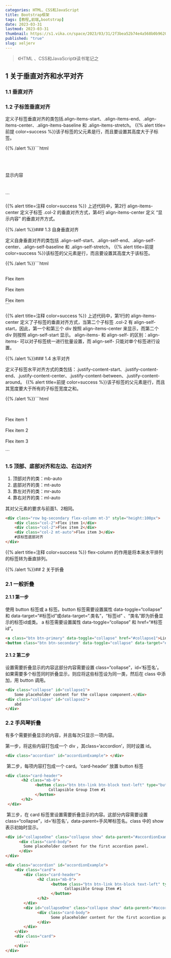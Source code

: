 ```yaml
---
categories: HTML、CSS和JavaScript
title: Bootstrap框架
tags: [教程,前端,bootstrap]
date: 2023-03-31
lastmod: 2023-03-31
thumbnail: https://s1.vika.cn/space/2023/03/31/2f3bea52b74e4a568b0b9620701d7f57
published: "true"
slug: xeljerv
---
```


>《HTML 、CSS和JavaScript》读书笔记之


## 1 关于垂直对齐和水平对齐  

### 1.1 垂直对齐  

### 1.2 子标签垂直对齐  

定义子标签垂直对齐的类包括.align-items-start、.align-items-end、.align-items-center、.align-items-baseline 和 .align-items-stretch。
{{% alert title=前提 color=success %}}该子标签的父元素是行，而且要设置其高度大于子标签。  

 {{% /alert %}}```html
<div class="container"> 
        <div class="row bg-secondary align-items-center" style="height:100px">
                <div class="col-2" style="height:50px"> 
                        <div class="row align-items-center" style="height:50px">显示内容
                        </div>
                </div>
        </div>
</div>
```

{{% alert title=注释 color=success %}} 上述代码中，第2行 align-items-center 定义子标签 .col-2 的垂直对齐方式，第4行 align-items-center 定义 “显示内容” 的垂直对齐方式。  

 {{% /alert %}}### 1.3 自身垂直对齐  

定义自身垂直对齐的类包括 .align-self-start、.align-self-end、.align-self-center、.align-self-baseline 和 .align-self-stretch，
{{% alert title=前提 color=success %}}该标签的父元素是行，而且要设置其高度大于该标签。  

 {{% /alert %}}```html
<div class="row bg-secondary align-items-center" style="height:100px">
    <div class="col-1 border p-0">Flex item</div>
    <div class="col-2 border p-0 align-self-start">Flex item</div>
    <div class="col-3 border p-0">Flex item</div>
</div>
```  

{{% alert title=注释 color=success %}} 上述代码中，第1行的 align-items-center 定义了子标签的垂直对齐方式，当第二个子标签 .col-2 有 align-self-start，因此，第一个和第三个 div 按照 align-items-center 来显示，而第二个 div 则按照 align-self-start 显示。
 align-items- 和 align-self- 的区别：align-items- 可以对子标签统一进行批量设置，而 align-self- 只能对单个标签进行设置。  

 {{% /alert %}}### 1.4 水平对齐  

定义子标签水平对齐方式的类包括：.justify-content-start、.justify-content-end、.justify-content-center、.justify-content-between、.justify-content-around。
{{% alert title=前提 color=success %}}该子标签的父元素是行，而且其宽度要大于所有的子标签宽度之和。  

 {{% /alert %}}```html
<div class="container">
    <div class="row bg-secondary justify-content-end" style="width:800px">
        <div class="col-2">Flex item 1</div>
        <div class="col-2">Flex item 2</div>
        <div class="col-2">Flex item 3</div>
    </div>
</div>
```  

### 1.5 顶部、底部对齐和左边、右边对齐  

1. 顶部对齐的类：mb-auto
2. 底部对齐的类：mt-auto
3. 靠左对齐的类：mr-auto
4. 靠右对齐的类：ml-auto  

其对父元素的要求与前面1、2相同。  

```html
<div class="row bg-secondary flex-column mt-3" style="height:100px">
    <div class="col-2">Flex item 1</div>
    <div class="col-2">Flex item 2</div>
    <div class="col-2 mt-auto">Flex item 3</div>
    #该标签底部对齐
</div>
```  

{{% alert title=注释 color=success %}} flex-column 的作用是将本来水平排列的标签转为垂直排列。  

 {{% /alert %}}## 2 关于折叠  

### 2.1 一般折叠  

#### 2.1.1 第一步
使用 button 标签或 a 标签。button 标签需要设置属性 data-toggle=“collapse” 和 data-target=“#标签id”或data-target=“.类名”，“标签id” 、“类名”即为折叠显示的标签id或类。 a 标签需要设置属性 data-toggle=“collapse” 和 href=“#标签id”。  

```html
<a class="btn btn-primary" data-toggle="collapse" href="#collapse1">Link href</a>
<button class="btn btn-secondary" data-toggle="collapse" data-target="#collapse2">Button with data-target</button>
```  

#### 2.1.2 第二步
设置需要折叠显示的内容这部分内容需要设置 class=“collapse”，id=‘标签名’。如果需要多个标签同时折叠显示，则应将这些标签设为同一类，然后在 class 中添加，用 button 调用。  

```html
<div class="collapse" id="collapse1">
    Some placeholder content for the collapse component.</div>
<div class="collapse" id="collapse2">
    abd
</div>
```  

### 2.2 手风琴折叠  

有多个需要折叠显示的内容，并且每次只显示一项内容。  

第一步，将这些内容打包成一个 div ，其class=‘accordion’，同时设置 id。
  

```html
<div class="accordion" id="accordionExample"> </div>
```  

 第二步，每项内容打包成一个 card。‘card-header’ 放置 button 标签  

```html
<div class="card-header">
       <h2 class="mb-0">
             <button class="btn btn-link btn-block text-left" type="button" data-toggle="collapse" data-target="#collapseOne">
                   Collapsible Group Item #1
             </button>
       </h2>
 </div>
```  

 第三步，在 card 标签里设置需要折叠显示的内容。这部分内容需要设置 class=“collapse”，id=‘标签名’，data-parent=手风琴标签名。class 中的 show 表示初始时显示。  

```html
<div id="collapseOne" class="collapse show" data-parent="#accordionExample">
      <div class="card-body">
        Some placeholder content for the first accordion panel.
      </div>
</div>
```
  

```html
<div class="accordion" id="accordionExample">
    <div class="card">
        <div class="card-header">
              <h2 class="mb-0">
                    <button class="btn btn-link btn-block text-left" type="button" data-toggle="collapse" data-target="#collapseOne">
                          Collapsible Group Item #1
                    </button>
              </h2>
        </div>
        <div id="collapseOne" class="collapse show" data-parent="#accordionExample">
              <div class="card-body">
                    Some placeholder content for the first accordion panel.
              </div>
        </div>
    </div>
    <div class="card">
        ...
    </div>
</div>
```